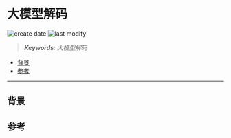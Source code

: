 大模型解码
===
<!--START_SECTION:badge-->
![create date](https://img.shields.io/static/v1?label=create%20date&message=2025-09-16&label_color=gray&color=lightsteelblue&style=flat-square)
![last modify](https://img.shields.io/static/v1?label=last%20modify&message=2025-09-20%2022%3A04%3A16&label_color=gray&color=thistle&style=flat-square)
<!--END_SECTION:badge-->
<!--info
date: 2025-09-16 12:59:36
toc_title: 大模型解码
top: false
draft: true
hidden: true
section_number: false
level: 0
tags: []
-->

<!--START_SECTION:keywords-->
> ***Keywords**: 大模型解码*
<!--END_SECTION:keywords-->

<!--START_SECTION:paper_title-->
<!--END_SECTION:paper_title-->

<!--START_SECTION:toc-->
- [背景](#背景)
- [参考](#参考)
<!--END_SECTION:toc-->

---

## 背景


## 参考